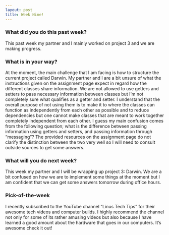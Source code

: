 ```yaml
---
layout: post
title: Week Nine!
---
```


### What did you do this past week?
This past week my partner and I mainly worked on project 3 and we are making progress.
### What is in your way?
At the moment, the main challenge that I am facing is how to structure the current project called Darwin. My partner and I are a bit unsure of what the instructions given on the assignment page expect in regard how the different classes share information. We are not allowed to use getters and setters to pass necessary information between classes but I’m not completely sure what qualifies as a getter and setter. I understand that the overall purpose of not using them is to make it to where the classes can function as independently from each other as possible and to reduce dependencies but one cannot make classes that are meant to work together completely independent from each other. I guess my main confusion comes from the following question; what is the difference between passing information using getters and setters, and passing information through “messaging”? The provided resources on the assignment page do not clarify the distinction between the two very well so I will need to consult outside sources to get some answers. 
### What will you do next week?
This week my partner and I will be wrapping up project 3: Darwin. We are a bit confused on how we are to implement some things at the moment but I am confident that we can get some answers tomorrow during office hours.
### Pick-of-the-week
I recently subscribed to the YouTube channel “Linus Tech Tips” for their awesome tech videos and computer builds. I highly recommend the channel not only for some of its rather amusing videos but also because I have learned a good amount about the hardware that goes in our computers. It’s awesome check it out!
